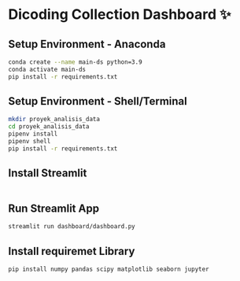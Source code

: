 # Dicoding Collection Dashboard ✨

## Setup Environment - Anaconda
```bash
conda create --name main-ds python=3.9
conda activate main-ds
pip install -r requirements.txt
```

## Setup Environment - Shell/Terminal
```bash
mkdir proyek_analisis_data
cd proyek_analisis_data
pipenv install
pipenv shell
pip install -r requirements.txt
```

## Install Streamlit
``` pip install streamlit
```

## Run Streamlit App
```bash
streamlit run dashboard/dashboard.py
```

## Install requiremet Library
```
pip install numpy pandas scipy matplotlib seaborn jupyter
```
